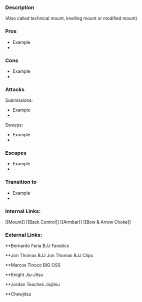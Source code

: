 ### Description

(Also called technical mount, knelling mount or modified mount)

### Pros
- Example
- 
### Cons
- Example
- 

### Attacks

Submissions:
- Example
- 

Sweeps:
- Example
- 

### Escapes
- Example
- 


### Transition to
- Example
- 

### Internal Links:
[[Mount]]
[[Back Control]]
[[Armbar]]
[[Bow & Arrow Choke]]


### External Links:
**Bernardo Faria BJJ Fanatics[](https://www.youtube.com/channel/UCtXtqlLdZYZm3060qVExXkA) 

**Jon Thomas BJJ [](https://www.youtube.com/channel/UCBNsOFfO-TZDIpygfz5paaQ)
Jon Thomas BJJ Clips [](https://www.youtube.com/channel/UCG4TX-FaQdT7Z-e3NWx8Wyw)

**Marcos Tinoco BIG OSS[](https://www.youtube.com/channel/UCilIX_yDgcTP3j7zMjJTIvg)

**Knight Jiu-Jitsu[](https://www.youtube.com/channel/UCDaSNu2fM3JL4VdlSwcFtOw)

**Jordan Teaches Jiujitsu [](https://www.youtube.com/channel/UCexKjyhZ5EvBTWyg6U6e5Og)

**Chewjitsu[](https://www.youtube.com/channel/UCGCZBBvu7ZnqHYHuScODbAQ)
